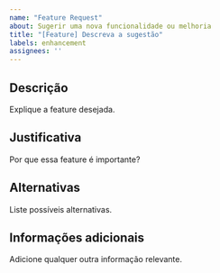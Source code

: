 ```yaml
---
name: "Feature Request"
about: Sugerir uma nova funcionalidade ou melhoria
title: "[Feature] Descreva a sugestão"
labels: enhancement
assignees: ''
---
```


## Descrição

Explique a feature desejada.

## Justificativa

Por que essa feature é importante?

## Alternativas

Liste possíveis alternativas.

## Informações adicionais

Adicione qualquer outra informação relevante.